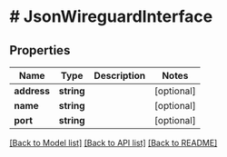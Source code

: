 # # JsonWireguardInterface

## Properties

Name | Type | Description | Notes
------------ | ------------- | ------------- | -------------
**address** | **string** |  | [optional]
**name** | **string** |  | [optional]
**port** | **string** |  | [optional]

[[Back to Model list]](../../README.md#models) [[Back to API list]](../../README.md#endpoints) [[Back to README]](../../README.md)
